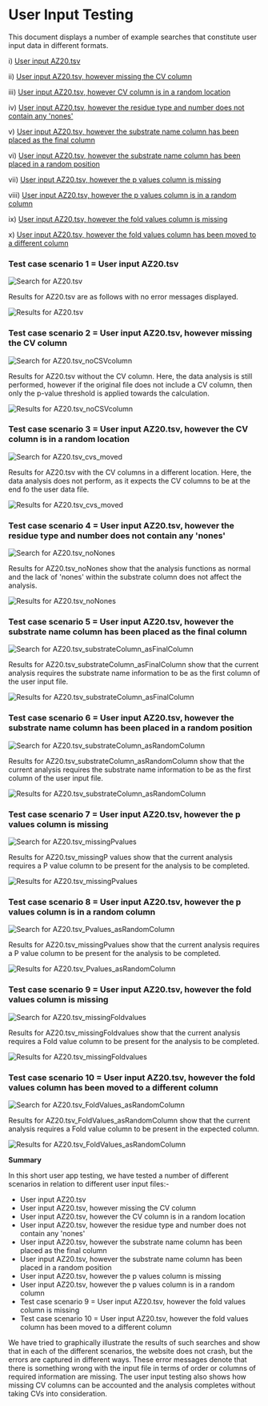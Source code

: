# User Input Testing 

This document displays a number of example searches that constitute user input data in different formats. 

i) [User input AZ20.tsv](user_input_testing.md#test-case-scenario-1--user-input-az20tsv)

ii) [User input AZ20.tsv, however missing the CV column](user_input_testing.md#test-case-scenario-2--user-input-az20tsv-however-missing-the-cv-column)

iii) [User input AZ20.tsv, however CV column is in a random location](user_input_testing.md#test-case-scenario-3--user-input-az20tsv-however-the-cv-column-is-in-a-random-location)

iv) [User input AZ20.tsv, however the residue type and number does not contain any 'nones'](user_input_testing.md#test-case-scenario-4--user-input-az20tsv-however-the-residue-type-and-number-does-not-contain-any-nones)

v) [User input AZ20.tsv, however the substrate name column has been placed as the final column](user_input_testing.md#test-case-scenario-5--user-input-az20tsv-however-the-substrate-name-column-has-been-placed-as-the-final-column)

vi) [User input AZ20.tsv, however the substrate name column has been placed in a random position](user_input_testing.md#test-case-scenario-6--user-input-az20tsv-however-the-substrate-name-column-has-been-placed-in-a-random-position)

vii) [User input AZ20.tsv, however the p values column is missing](user_input_testing.md#test-case-scenario-7--user-input-az20tsv-however-the-p-values-column-is-missing)

viii) [User input AZ20.tsv, however the p values column is in a random column](user_input_testing.md#test-case-scenario-8--user-input-az20tsv-however-the-p-values-column-is-in-a-random-column)

ix) [User input AZ20.tsv, however the fold values column is missing](user_input_testing.md#test-case-scenario-9--user-input-az20tsv-however-the-fold-values-column-is-missing)

x) [User input AZ20.tsv, however the fold values column has been moved to a different column](user_input_testing.md#test-case-scenario-10--user-input-az20tsv-however-the-fold-values-column-has-been-moved-to-a-different-column)


### Test case scenario 1 = User input AZ20.tsv 

![Search for AZ20.tsv](images/user_data_testing/User1a.png)

Results for AZ20.tsv are as follows with no error messages displayed.  

![Results for AZ20.tsv](images/user_data_testing/User1b.png)
 

### Test case scenario 2 = User input AZ20.tsv, however missing the CV column 

![Search for AZ20.tsv_noCSVcolumn](images/user_data_testing/User2a.png)  
 
Results for AZ20.tsv without the CV column. Here, the data analysis is still performed, however if the original file does not include a CV column, then only the p-value threshold is applied towards the calculation.   

![Results for AZ20.tsv_noCSVcolumn](images/user_data_testing/User2b.png)


### Test case scenario 3 = User input AZ20.tsv, however the CV column is in a random location 

![Search for AZ20.tsv_cvs_moved](images/user_data_testing/User3a.png)  
  
Results for AZ20.tsv with the CV columns in a different location. Here, the data analysis does not perform, as it expects the CV columns to be at the end fo the user data file. 

![Results for AZ20.tsv_cvs_moved](images/user_data_testing/User3b.png)
 
 
### Test case scenario 4 = User input AZ20.tsv, however the residue type and number does not contain any 'nones'

![Search for AZ20.tsv_noNones](images/user_data_testing/User4a.png) 
  
Results for AZ20.tsv_noNones show that the analysis functions as normal and the lack of 'nones' within the substrate column does not affect the analysis.
 
![Results for AZ20.tsv_noNones](images/user_data_testing/User4b.png)


### Test case scenario 5 = User input AZ20.tsv, however the substrate name column has been placed as the final column

![Search for AZ20.tsv_substrateColumn_asFinalColumn](images/user_data_testing/User5a.png) 

Results for AZ20.tsv_substrateColumn_asFinalColumn show that the current analysis requires the substrate name information to be as the first column of the user input file. 

![Results for AZ20.tsv_substrateColumn_asFinalColumn](images/user_data_testing/User5b.png)

### Test case scenario 6 = User input AZ20.tsv, however the substrate name column has been placed in a random position

![Search for AZ20.tsv_substrateColumn_asRandomColumn](images/user_data_testing/User6a.png) 

Results for AZ20.tsv_substrateColumn_asRandomColumn show that the current analysis requires the substrate name information to be as the first column of the user input file. 

![Results for AZ20.tsv_substrateColumn_asRandomColumn](images/user_data_testing/User6b.png)

### Test case scenario 7 = User input AZ20.tsv, however the p values column is missing

![Search for AZ20.tsv_missingPvalues](images/user_data_testing/User7a.png) 

Results for AZ20.tsv_missingP values show that the current analysis requires a P value column to be present for the analysis to be completed.  

![Results for AZ20.tsv_missingPvalues](images/user_data_testing/User7b.png)

### Test case scenario 8 = User input AZ20.tsv, however the p values column is in a random column

![Search for AZ20.tsv_Pvalues_asRandomColumn](images/user_data_testing/User8a.png) 

Results for AZ20.tsv_missingPvalues show that the current analysis requires a P value column to be present for the analysis to be completed.  

![Results for AZ20.tsv_Pvalues_asRandomColumn](images/user_data_testing/User8b.png)


### Test case scenario 9 = User input AZ20.tsv, however the fold values column is missing

![Search for AZ20.tsv_missingFoldvalues](images/user_data_testing/User9a.png) 

Results for AZ20.tsv_missingFoldvalues show that the current analysis requires a Fold value column to be present for the analysis to be completed.  

![Results for AZ20.tsv_missingFoldvalues](images/user_data_testing/User9b.png)

 ### Test case scenario 10 = User input AZ20.tsv, however the fold values column has been moved to a different column

![Search for AZ20.tsv_FoldValues_asRandomColumn](images/user_data_testing/User10a.png) 

Results for AZ20.tsv_FoldValues_asRandomColumn show that the current analysis requires a Fold value column to be present in the expected column.  

![Results for AZ20.tsv_FoldValues_asRandomColumn](images/user_data_testing/User10b.png)

**Summary** 

In this short user app testing, we have tested a number of different scenarios in relation to different user input files:- 

- User input AZ20.tsv 
- User input AZ20.tsv, however missing the CV column 
- User input AZ20.tsv, however the CV column is in a random location 
- User input AZ20.tsv, however the residue type and number does not contain any 'nones'
- User input AZ20.tsv, however the substrate name column has been placed as the final column
- User input AZ20.tsv, however the substrate name column has been placed in a random position
- User input AZ20.tsv, however the p values column is missing
- User input AZ20.tsv, however the p values column is in a random column
- Test case scenario 9 = User input AZ20.tsv, however the fold values column is missing
- Test case scenario 10 = User input AZ20.tsv, however the fold values column has been moved to a different column

We have tried to graphically illustrate the results of such searches and show that in each of the different scenarios, the website does not crash, but the errors are captured in different ways. These error messages denote that there is something wrong with the input file in terms of order or columns of required information are missing. The user input testing also shows how missing CV columns can be accounted and the analysis completes without taking CVs into consideration. 









